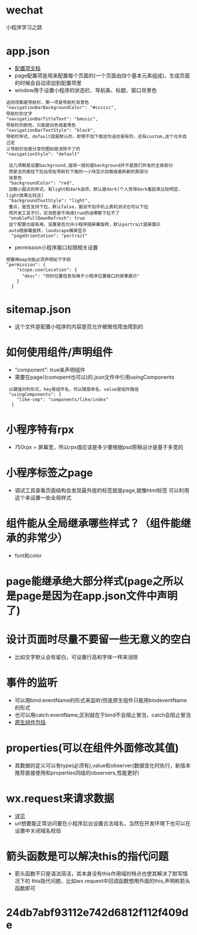 # wechat
小程序学习之路


# app.json
- [配置项文档](https://developers.weixin.qq.com/miniprogram/dev/reference/configuration/app.html#pages)
- page配置项是用来配置每个页面的(一个页面由四个基本元素组成)，生成页面的时候会自动添加到配置项里
- window用于设置小程序的状态栏、导航条、标题、窗口背景色
```
这四项都是导航栏，第一项是导航栏背景色
"navigationBarBackgroundColor": "#cccccc",
导航栏的文字
"navigationBarTitleText": "bmusic",
导航栏的颜色，只能是白色或者黑色
"navigationBarTextStyle": "black",
导航栏样式，default就是默认的，即使不加下面这句话也是有的，还有custom,这个允许自己定
义导航栏但是分享的图标是消除不了的
"navigationStyle": "default"
```
```
 这几项都是设置background,值得一提的是background并不是我们开发的主体部分
 而是当页面往下拉出现在导航栏下面的一小块显示加载或者刷新的那部分
 背景色
 "backgroundColor": "red",
 加载小圆点的样式，有light和dark选项，默认是dark(个人觉得dark看起来比较明显，light效果比较淡)
 "backgroundTextStyle": "light",
 重点，是否支持下拉，默认false，据说不加手机上真机测试也可以下拉
 而开发工具不行，实测若是不改成true的话哪都下拉不了
 "enablePullDownRefresh": true
 这个配置也挺有用，设置是否允许小程序随屏幕旋转，默认portrait竖屏展示
 auto随屏幕旋转，landscape横屏显示
  "pageOrientation": "portrait"
```
- permission小程序接口权限相关设置
```
想要用map功能必须声明如下字段
"permission": {
    "scope.userLocation": {
      "desc": "你的位置信息将用于小程序位置接口的效果展示"
    }
  }
```
# sitemap.json
- 这个文件是配置小程序的内容是否允许被微信爬虫爬到的

# 如何使用组件/声明组件
- "component": true来声明组件
- 需要在page/(comopent也可以)的.json文件中引用usingComponents
```
 以键值对的形式，key是组件名，可以随意命名，value是组件路径
 "usingComponents": {
    "like-cmp": "components/like/index"
  }
```
# 小程序特有rpx
- 750rpx = 屏幕宽，所以rpx值应该是多少要根据psd原稿设计是基于多宽的

# 小程序标签之page
- 调试工具查看页面结构会发现最外层的标签就是page,就像html标签
可以利用这个来设置一些全局样式

# 组件能从全局继承哪些样式？（组件能继承的非常少）
- font和color

# page能继承绝大部分样式(page之所以是page是因为在app.json文件中声明了)

# 设计页面时尽量不要留一些无意义的空白
- 比如文字默认会有留白，可设置行高和字体一样来消除

# 事件的监听
- 可以用bind:eventName的形式来监听(但是原生组件只能用bindeventName的形式
- 也可以用catch:eventName,区别就在于bind不会阻止冒泡，catch会阻止冒泡
- [原生组件包括](https://developers.weixin.qq.com/miniprogram/dev/component/native-component.html)

# properties(可以在组件外面修改其值)
- 其数据的定义可以有type(必须有),value和observer(数据变化时执行，新版本推荐直接使用和properties同级的observers,性能更好)

# wx.request来请求数据
- [详见](https://developers.weixin.qq.com/miniprogram/dev/api/network/request/wx.request.html)
- url想要能正常访问要在小程序后台设置合法域名，当然在开发环境下也可以在设置中关闭域名校验

# 箭头函数是可以解决this的指代问题
- 箭头函数不只是语法简洁，其本身没有this作用域的特点也使其解决了默写情况下的
this指代问题，比如wx.request中回调函数想用外面的this,声明称箭头函数即可

# 24db7abf93112e742d6812f112f409de